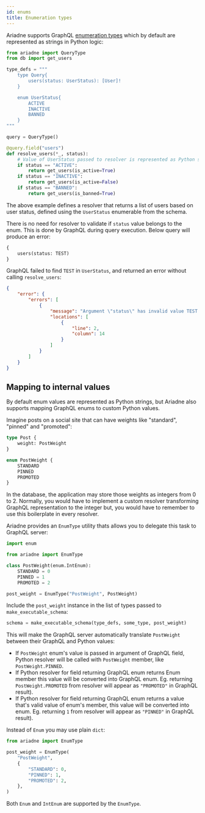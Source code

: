 ```yaml
---
id: enums
title: Enumeration types
---
```



Ariadne supports GraphQL [enumeration types](https://graphql.org/learn/schema/#enumeration-types) which by default are represented as strings in Python logic:

```python
from ariadne import QueryType
from db import get_users

type_defs = """
    type Query{
        users(status: UserStatus): [User]!
    }

    enum UserStatus{
        ACTIVE
        INACTIVE
        BANNED
    }
"""

query = QueryType()

@query.field("users")
def resolve_users(*_, status):
    # Value of UserStatus passed to resolver is represented as Python string
    if status == "ACTIVE":
        return get_users(is_active=True)
    if status == "INACTIVE":
        return get_users(is_active=False)
    if status == "BANNED":
        return get_users(is_banned=True)
```

The above example defines a resolver that returns a list of users based on user status, defined using the `UserStatus` enumerable from the schema.

There is no need for resolver to validate if `status` value belongs to the enum. This is done by GraphQL during query execution. Below query will produce an error:

```graphql
{
    users(status: TEST)
}
```

GraphQL failed to find `TEST` in `UserStatus`, and returned an error without calling `resolve_users`:

```json
{
    "error": {
        "errors": [
            {
                "message": "Argument \"status\" has invalid value TEST.\nExpected type \"UserStatus\", found TEST.",
                "locations": [
                    {
                        "line": 2,
                        "column": 14
                    }
                ]
            }
        ]
    }
}
```


## Mapping to internal values

By default enum values are represented as Python strings, but Ariadne also supports mapping GraphQL enums to custom Python values.

Imagine posts on a social site that can have weights like "standard", "pinned" and "promoted":

```graphql
type Post {
    weight: PostWeight
}

enum PostWeight {
    STANDARD
    PINNED
    PROMOTED
}
```

In the database, the application may store those weights as integers from 0 to 2. Normally, you would have to implement a custom resolver transforming GraphQL representation to the integer but, you would have to remember to use this boilerplate in every resolver.

Ariadne provides an `EnumType` utility thats allows you to delegate this task to GraphQL server:

```python
import enum

from ariadne import EnumType

class PostWeight(enum.IntEnum):
    STANDARD = 0
    PINNED = 1
    PROMOTED = 2

post_weight = EnumType("PostWeight", PostWeight)
```

Include the `post_weight` instance in the list of types passed to `make_executable_schema`:

```python
schema = make_executable_schema(type_defs, some_type, post_weight)
```

This will make the GraphQL server automatically translate `PostWeight` between their GraphQL and Python values:

- If `PostWeight` enum's value is passed in argument of GraphQL field, Python resolver will be called with `PostWeight` member, like `PostWeight.PINNED`.
- If Python resolver for field returning GraphQL enum returns Enum member this value will be converted into GraphQL enum. Eg. returning `PostWeight.PROMOTED` from resolver will appear as `"PROMOTED"` in GraphQL result).
- If Python resolver for field returning GraphQL enum returns a value that's valid value of enum's member, this value will be converted into enum. Eg. returning `1` from resolver will appear as `"PINNED"` in GraphQL result).

Instead of `Enum` you may use plain `dict`:

```python
from ariadne import EnumType

post_weight = EnumType(
    "PostWeight",
    {
        "STANDARD": 0,
        "PINNED": 1,
        "PROMOTED": 2,
    },
)
```

Both `Enum` and `IntEnum` are supported by the `EnumType`.

